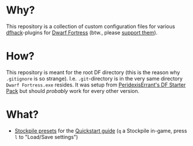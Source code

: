 # Why?

This repository is a collection of custom configuration files
for various [dfhack](https://github.com/DFHack/dfhack/releases)-plugins
for
[Dwarf Fortress](http://www.bay12games.com/dwarves/)
(btw., please [support them](https://www.patreon.com/bay12games)).

# How?

This repository is meant for the root DF directory
(this is the reason why `.gitignore` is so strange).
I.e. `.git`-directory is in the very same directory `Dwarf Fortress.exe` resides.
It was setup from
[PeridexisErrant's DF Starter Pack](http://www.bay12forums.com/smf/index.php?topic=126076.0)
but should *probably* work for every other version.

# What?

* [Stockpile presets](https://github.com/TymurGubayev/dfhack-settings/tree/master/stocksettings/QuickstartGuide/)
  for the [Quickstart guide](https://dwarffortresswiki.org/index.php/DF2014:Quickstart_guide) 
  (`q` a Stockpile in-game, press `l` to "Load/Save settings")
